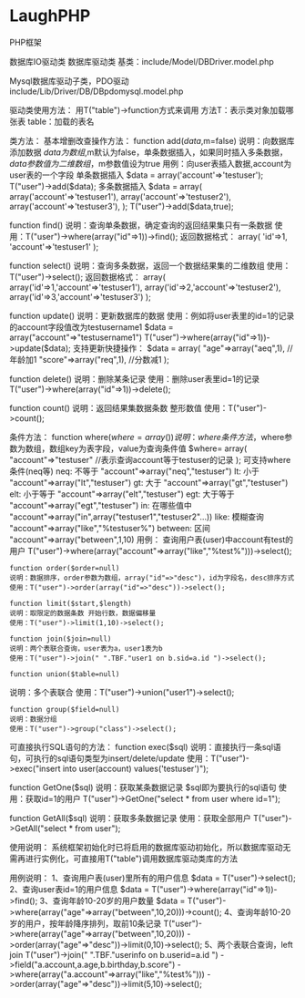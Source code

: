 LaughPHP
========

PHP框架



数据库IO驱动类
数据库驱动类
基类：include/Model/DBDriver.model.php

Mysql数据库驱动子类，PDO驱动
include/Lib/Driver/DB/DBpdomysql.model.php

驱动类使用方法：
	用T("table")->function方式来调用
	方法T：表示类对象加载哪张表
	table：加载的表名

类方法：
基本增删改查操作方法：
	function add($data,$m=false)
	说明：向数据库添加数据
$data为数组,$m默认为false，单条数据插入，如果同时插入多条数据，$data参数值为二维数组，$m参数值设为true
	用例：向user表插入数据,account为user表的一个字段
	单条数据插入
$data = array('account'=>'testuser');
T("user")->add($data);
多条数据插入
$data = array(
array('account'=>'testuser1'),
array('account'=>'testuser2'),
array('account'=>'testuser3'),
);
T("user")->add($data,true);

function find()
说明：查询单条数据，确定查询的返回结果集只有一条数据
使用：T("user")->where(array("id"=>1))->find();
返回数据格式：
array(
	'id'=>1,
	'account'=>'testuser1'
);

function select()
说明：查询多条数据，返回一个数据结果集的二维数组
使用：T("user")->select();
返回数据格式：
array(
	array('id'=>1,'account'=>'testuser1'), 
	array('id'=>2,'account'=>'testuser2'),
	array('id'=>3,'account'=>'testuser3')
);

function update()
说明：更新数据库的数据
使用：例如将user表里的id=1的记录的account字段值改为testusername1
$data = array("account"=>"testusername1")
T("user")->where(array("id"=>1))->update($data);
支持更新快捷操作：
$data = array(
	"age"=>array("aeq",1), //年龄加1
	"score"=>array("req",1), //分数减1
);

function delete()
说明：删除某条记录
使用：删除user表里id=1的记录
T("user")->where(array("id"=>1))->delete();

function count()
说明：返回结果集数据条数 整形数值
使用：T("user")->count();

条件方法：
function where($where=array())
说明：where条件方法，$where参数为数组，数组key为表字段，value为查询条件值
	  $where= array(
"account"=>"testuser" //表示查询account等于testuser的记录
);
	可支持where条件(neq等)
	neq: 不等于 "account"=>array("neq","testuser")
	lt: 小于 "account"=>array("lt","testuser")
	gt: 大于 "account"=>array("gt","testuser")
	elt: 小于等于 "account"=>array("elt","testuser")
	egt: 大于等于 "account"=>array("egt","testuser")
	in: 在哪些值中 "account"=>array("in",array("testuser1","testuser2"…))
like: 模糊查询 "account"=>array("like","%testuser%")
between: 区间 "account"=>array("between",1,10)
用例：
查询用户表(user)中account有test的用户
T("user")->where(array("account"=>array("like","%test%")))->select();

	function order($order=null)
	说明：数据排序，order参数为数组，array("id"=>"desc")，id为字段名，desc排序方式
	使用：T("user")->order(array("id"=>"desc"))->select();

	function limit($start,$length)
	说明：取限定的数据条数 开始行数，数据偏移量
	使用：T("user")->limit(1,10)->select();

	function join($join=null)
	说明：两个表联合查询，user表为a，user1表为b
	使用：T("user")->join(" ".TBF."user1 on b.sid=a.id ")->select();

	function union($table=null)
说明：多个表联合
使用：T("user")->union("user1")->select();

	function group($field=null)
	说明：数据分组
	使用：T("user")->group("class")->select();

可直接执行SQL语句的方法：
	function exec($sql)
	说明：直接执行一条sql语句，可执行的sql语句类型为insert/delete/update
	使用：T("user")->exec("insert into user(account) values('testuser')");

function GetOne($sql)
说明：获取某条数据记录 $sql即为要执行的sql语句
使用：获取id=1的用户
T("user")->GetOne("select * from user where id=1");

function GetAll($sql)
说明：获取多条数据记录
使用：获取全部用户
T("user")->GetAll("select * from user");

使用说明：
	系统框架初始化时已将启用的数据库驱动初始化，所以数据库驱动无需再进行实例化，可直接用T("table")调用数据库驱动类库的方法

用例说明：
	1、查询用户表(user)里所有的用户信息
	$data = T("user")->select();
2、查询user表id=1的用户信息
$data = T("user")->where(array("id"=>1))->find();
3、查询年龄10-20岁的用户数量
$data = T("user")->where(array("age"=>array("between",10,20)))->count();
4、查询年龄10-20岁的用户，按年龄降序排列，取前10条记录
T("user")->where(array("age"=>array("between",10,20)))
->order(array("age"=>"desc"))->limit(0,10)->select();
5、两个表联合查询，left join
T("user")->join(" ".TBF."userinfo on b.userid=a.id ")
		 ->field("a.account,a.age,b.birthday,b.score")
		 ->where(array("a.account"=>array("like","%test%")))
		 ->order(array("age"=>"desc"))->limit(5,10)->select();


